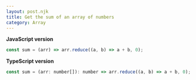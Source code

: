 ```yaml
---
layout: post.njk
title: Get the sum of an array of numbers
category: Array
---
```


**JavaScript version**

```js
const sum = (arr) => arr.reduce((a, b) => a + b, 0);
```

**TypeScript version**

```js
const sum = (arr: number[]): number => arr.reduce((a, b) => a + b, 0);
```
